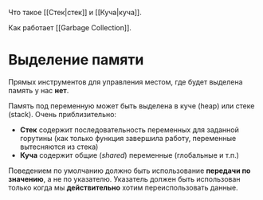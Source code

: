 Что такое [[Стек|стек]] и [[Куча|куча]].

Как работает [[Garbage Collection]].
# Выделение памяти
Прямых инструментов для управления местом, где будет выделена память у нас **нет**.

Память под переменную может быть выделена в куче (heap) или стеке (stack). Очень приблизительно:
- **Стек** содержит последовательность переменных для заданной горутины (как только функция завершила работу, переменные вытесняются из стека)
- **Куча** содержит общие (*shared*) переменные (глобальные и т.п.)

Поведением по умолчанию должно быть использование **передачи по значению**, а не по указателю. Указатель должен быть использован только когда мы **действительно** хотим переиспользовать данные.